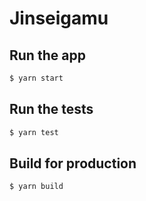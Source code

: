 # Jinseigamu

## Run the app

```sh
$ yarn start
```

## Run the tests

```sh
$ yarn test
```

## Build for production

```sh
$ yarn build
```
